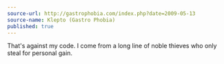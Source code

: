 ```yaml
---
source-url: http://gastrophobia.com/index.php?date=2009-05-13
source-name: Klepto (Gastro Phobia)
published: true
---
```


<p>That's against my code. I come from a long line of noble thieves who only steal for personal gain.</p>


